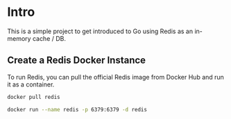 # Intro

This is a simple project to get introduced to Go using Redis as an in-memory cache / DB.

## Create a Redis Docker Instance

To run Redis, you can pull the official Redis image from Docker Hub and run it as a container.


```bash
docker pull redis

docker run --name redis -p 6379:6379 -d redis

```

